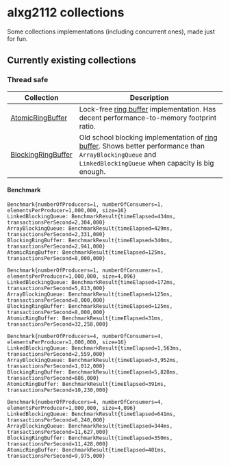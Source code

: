 # alxg2112 collections
Some collections implementations (including concurrent ones), made just for fun.

## Currently existing collections

### Thread safe
| Collection | Description |
| ------ | ------ |
| [AtomicRingBuffer] | Lock-free [ring buffer] implementation. Has decent performance-to-memory footprint ratio.|
| [BlockingRingBuffer] | Old school blocking implementation of [ring buffer]. Shows better performance than `ArrayBlockingQueue` and `LinkedBlockingQueue` when capacity is big enough. |
#### Benchmark
```
Benchmark{numberOfProducers=1, numberOfConsumers=1, elementsPerProducer=1,000,000, size=16}
LinkedBlockingQueue: BenchmarkResult{timeElapsed=434ms, transactionsPerSecond=2,304,000}
ArrayBlockingQueue: BenchmarkResult{timeElapsed=429ms, transactionsPerSecond=2,331,000}
BlockingRingBuffer: BenchmarkResult{timeElapsed=340ms, transactionsPerSecond=2,941,000}
AtomicRingBuffer: BenchmarkResult{timeElapsed=125ms, transactionsPerSecond=8,000,000}

Benchmark{numberOfProducers=1, numberOfConsumers=1, elementsPerProducer=1,000,000, size=4,096}
LinkedBlockingQueue: BenchmarkResult{timeElapsed=172ms, transactionsPerSecond=5,813,000}
ArrayBlockingQueue: BenchmarkResult{timeElapsed=125ms, transactionsPerSecond=8,000,000}
BlockingRingBuffer: BenchmarkResult{timeElapsed=125ms, transactionsPerSecond=8,000,000}
AtomicRingBuffer: BenchmarkResult{timeElapsed=31ms, transactionsPerSecond=32,258,000}

Benchmark{numberOfProducers=4, numberOfConsumers=4, elementsPerProducer=1,000,000, size=16}
LinkedBlockingQueue: BenchmarkResult{timeElapsed=1,563ms, transactionsPerSecond=2,559,000}
ArrayBlockingQueue: BenchmarkResult{timeElapsed=3,952ms, transactionsPerSecond=1,012,000}
BlockingRingBuffer: BenchmarkResult{timeElapsed=5,828ms, transactionsPerSecond=686,000}
AtomicRingBuffer: BenchmarkResult{timeElapsed=391ms, transactionsPerSecond=10,230,000}

Benchmark{numberOfProducers=4, numberOfConsumers=4, elementsPerProducer=1,000,000, size=4,096}
LinkedBlockingQueue: BenchmarkResult{timeElapsed=641ms, transactionsPerSecond=6,240,000}
ArrayBlockingQueue: BenchmarkResult{timeElapsed=344ms, transactionsPerSecond=11,627,000}
BlockingRingBuffer: BenchmarkResult{timeElapsed=350ms, transactionsPerSecond=11,428,000}
AtomicRingBuffer: BenchmarkResult{timeElapsed=401ms, transactionsPerSecond=9,975,000}
```
[ring buffer]: <https://en.wikipedia.org/wiki/Circular_buffer>
[AtomicRingBuffer]: <https://github.com/alxg2112/my-collections/blob/master/src/main/java/com/github/alxg2112/collections/concurrent/AtomicRingBuffer.java>
[BlockingRingBuffer]: <https://github.com/alxg2112/my-collections/blob/master/src/main/java/com/github/alxg2112/collections/concurrent/BlockingRingBuffer.java>
   
